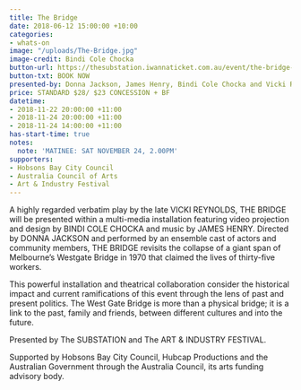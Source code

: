 ```yaml
---
title: The Bridge
date: 2018-06-12 15:00:00 +10:00
categories:
- whats-on
image: "/uploads/The-Bridge.jpg"
image-credit: Bindi Cole Chocka
button-url: https://thesubstation.iwannaticket.com.au/event/the-bridge-MTUyNzY
button-txt: BOOK NOW
presented-by: Donna Jackson, James Henry, Bindi Cole Chocka and Vicki Reynolds
price: STANDARD $28/ $23 CONCESSION + BF
datetime:
- 2018-11-22 20:00:00 +11:00
- 2018-11-24 20:00:00 +11:00
- 2018-11-24 14:00:00 +11:00
has-start-time: true
notes:
  note: 'MATINEE: SAT NOVEMBER 24, 2.00PM'
supporters:
- Hobsons Bay City Council
- Australia Council of Arts
- Art & Industry Festival
---
```


A highly regarded verbatim play by the late VICKI REYNOLDS, THE BRIDGE will be presented within a multi-media installation featuring video projection and design by BINDI COLE CHOCKA and music by JAMES HENRY. Directed by DONNA JACKSON and performed by an ensemble cast of actors and community members, THE BRIDGE revisits the collapse of a giant span of Melbourne’s Westgate Bridge in 1970 that claimed the lives of thirty-five workers. 

This powerful installation and theatrical collaboration consider the historical impact and current ramifications of this event through the lens of past and present politics. The West Gate Bridge is more than a physical bridge; it is a link to the past, family and friends, between different cultures and into the future.

Presented by The SUBSTATION and The ART & INDUSTRY FESTIVAL.  

Supported by Hobsons Bay City Council, Hubcap Productions and the Australian Government through the Australia Council, its arts funding advisory body. 